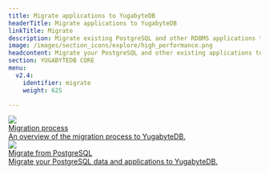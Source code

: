```yaml
---
title: Migrate applications to YugabyteDB 
headerTitle: Migrate applications to YugabyteDB
linkTitle: Migrate
description: Migrate existing PostgreSQL and other RDBMS applications to YugabyteDB.
image: /images/section_icons/explore/high_performance.png
headcontent: Migrate your PostgreSQL and other existing applications to YugabyteDB.
section: YUGABYTEDB CORE
menu:
  v2.4:
    identifier: migrate
    weight: 625

---
```


<div class="row">

  <div class="col-12 col-md-6 col-lg-12 col-xl-6">
    <a class="section-link icon-offset" href="migration-process-overview/">
      <div class="head">
        <img class="icon" src="/images/section_icons/explore/high_performance.png" aria-hidden="true" />
        <div class="title">Migration process</div>
      </div>
      <div class="body">
        An overview of the migration process to YugabyteDB.
      </div>
    </a>
  </div>

  <div class="col-12 col-md-6 col-lg-12 col-xl-6">
    <a class="section-link icon-offset" href="migrate-from-postgresql/">
      <div class="head">
        <img class="icon" src="/images/section_icons/explore/high_performance.png" aria-hidden="true" />
        <div class="title">Migrate from PostgreSQL</div>
      </div>
      <div class="body">
        Migrate your PostgreSQL data and applications to YugabyteDB.
      </div>
    </a>
  </div>


</div>
